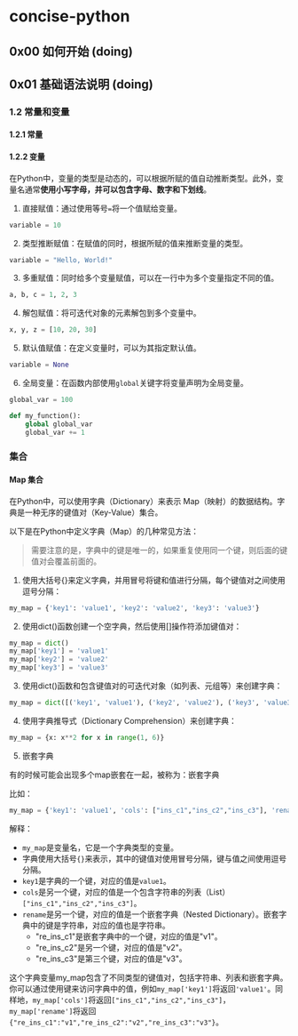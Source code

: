 # concise-python


## 0x00 如何开始 (doing)


## 0x01 基础语法说明 (doing)


### 1.2 常量和变量

#### 1.2.1 常量
#### 1.2.2 变量

在Python中，变量的类型是动态的，可以根据所赋的值自动推断类型。此外，变量名通常**使用小写字母，并可以包含字母、数字和下划线**。

1. 直接赋值：通过使用等号`=`将一个值赋给变量。

```python
variable = 10
```

2. 类型推断赋值：在赋值的同时，根据所赋的值来推断变量的类型。

```python
variable = "Hello, World!"
```

3. 多重赋值：同时给多个变量赋值，可以在一行中为多个变量指定不同的值。

```python
a, b, c = 1, 2, 3
```

4. 解包赋值：将可迭代对象的元素解包到多个变量中。

```python
x, y, z = [10, 20, 30]
```

5. 默认值赋值：在定义变量时，可以为其指定默认值。

```python
variable = None
```

6. 全局变量：在函数内部使用`global`关键字将变量声明为全局变量。

```python
global_var = 100

def my_function():
    global global_var
    global_var += 1
```

### 集合


#### Map 集合


在Python中，可以使用字典（Dictionary）来表示 Map（映射）的数据结构。字典是一种无序的键值对（Key-Value）集合。

以下是在Python中定义字典（Map）的几种常见方法：

> 需要注意的是，字典中的键是唯一的，如果重复使用同一个键，则后面的键值对会覆盖前面的。


1. 使用大括号{}来定义字典，并用冒号将键和值进行分隔，每个键值对之间使用逗号分隔：

```python
my_map = {'key1': 'value1', 'key2': 'value2', 'key3': 'value3'}
```



2. 使用dict()函数创建一个空字典，然后使用[]操作符添加键值对：


```python
my_map = dict()
my_map['key1'] = 'value1'
my_map['key2'] = 'value2'
my_map['key3'] = 'value3'
```

3. 使用dict()函数和包含键值对的可迭代对象（如列表、元组等）来创建字典：


```python
my_map = dict([('key1', 'value1'), ('key2', 'value2'), ('key3', 'value3')])
```


4. 使用字典推导式（Dictionary Comprehension）来创建字典：

```python
my_map = {x: x**2 for x in range(1, 6)}
```


5. 嵌套字典

有的时候可能会出现多个map嵌套在一起，被称为：嵌套字典

比如：

```python
my_map = {'key1': 'value1', 'cols': ["ins_c1","ins_c2","ins_c3"], 'rename': {"re_ins_c1":"v1","re_ins_c2":"v2","re_ins_c3":"v3",}}
```

解释：

* `my_map`是变量名，它是一个字典类型的变量。   
* 字典使用大括号`{}`来表示，其中的键值对使用冒号分隔，键与值之间使用逗号分隔。   
* `key1`是字典的一个键，对应的值是`value1`。   
* `cols`是另一个键，对应的值是一个包含字符串的列表（List）`["ins_c1","ins_c2","ins_c3"]`。
* `rename`是另一个键，对应的值是一个嵌套字典（Nested Dictionary）。嵌套字典中的键是字符串，对应的值也是字符串。   
    * "re_ins_c1"是嵌套字典中的一个键，对应的值是"v1"。   
    * "re_ins_c2"是另一个键，对应的值是"v2"。   
    * "re_ins_c3"是第三个键，对应的值是"v3"。   

这个字典变量my_map包含了不同类型的键值对，包括字符串、列表和嵌套字典。你可以通过使用键来访问字典中的值，例如`my_map['key1']`将返回`'value1'`。同样地，`my_map['cols']`将返回`["ins_c1","ins_c2","ins_c3"]`，`my_map['rename']`将返回`{"re_ins_c1":"v1","re_ins_c2":"v2","re_ins_c3":"v3"}`。

```python

```